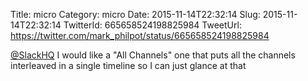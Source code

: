 Title: micro
Category: micro
Date: 2015-11-14T22:32:14
Slug: 2015-11-14T22:32:14
TwitterId: 665658524198825984
TweetUrl: https://twitter.com/mark_philpot/status/665658524198825984

[@SlackHQ](https://twitter.com/SlackHQ) I would like a "All Channels" one that puts all the channels interleaved in a single timeline so I can just glance at that